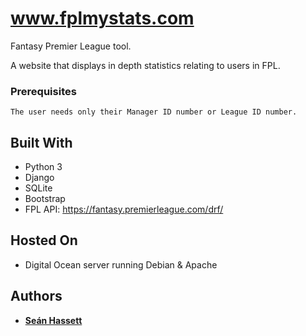 # www.fplmystats.com
Fantasy Premier League tool.

A website that displays in depth statistics relating to users in FPL.

### Prerequisites

```
The user needs only their Manager ID number or League ID number.
```

## Built With

* Python 3
* Django
* SQLite
* Bootstrap
* FPL API: https://fantasy.premierleague.com/drf/

## Hosted On

* Digital Ocean server running Debian & Apache

## Authors

* **[Seán Hassett](https://github.com/Sean-Hassett)**
